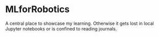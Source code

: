 # MLforRobotics
A central place to showcase my learning. Otherwise it gets lost in local Jupyter notebooks or is confined to reading journals.
